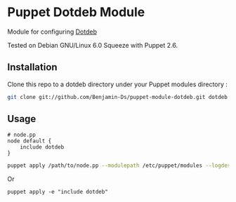 # Puppet Dotdeb Module

Module for configuring [Dotdeb](http://www.dotdeb.org/)

Tested on Debian GNU/Linux 6.0 Squeeze with Puppet 2.6.

## Installation

Clone this repo to a dotdeb directory under your Puppet modules directory :

```bash
git clone git://github.com/Benjamin-Ds/puppet-module-dotdeb.git dotdeb
```

## Usage

```puppet
# node.pp
node default {
    include dotdeb
}
```

```bash
puppet apply /path/to/node.pp --modulepath /etc/puppet/modules --logdest console
```

Or

```puppet
puppet apply -e "include dotdeb"
```
